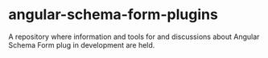 

# angular-schema-form-plugins
A repository where information and tools for and discussions about Angular Schema Form plug in development are held.
